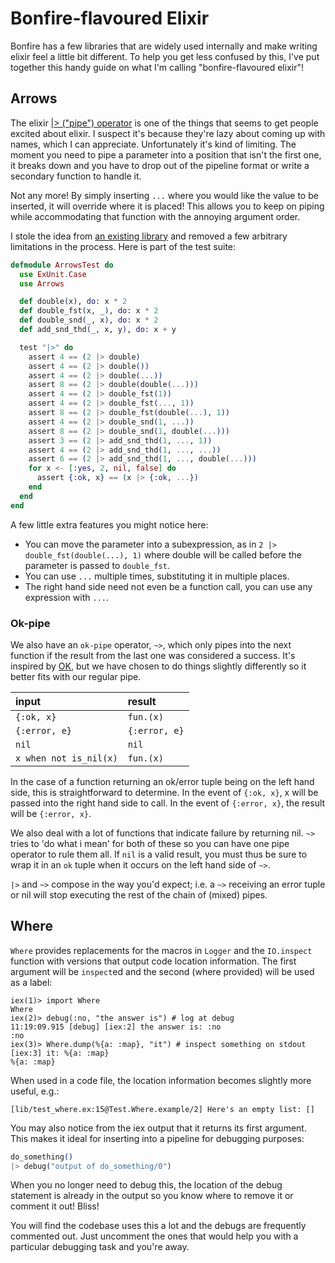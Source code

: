 # Bonfire-flavoured Elixir

Bonfire has a few libraries that are widely used internally and make writing elixir feel a little
bit different. To help you get less confused by this, I've put together this handy guide on what I'm
calling "bonfire-flavoured elixir"!

## Arrows

The elixir [|> ("pipe") operator](https://hexdocs.pm/elixir/Kernel.html#%7C%3E/2) is one of the
things that seems to get people excited about elixir. I suspect it's because they're lazy about
coming up with names, which I can appreciate. Unfortunately it's kind of limiting. The moment you
need to pipe a parameter into a position that isn't the first one, it breaks down and you have to
drop out of the pipeline format or write a secondary function to handle it.

Not any more! By simply inserting `...` where you would like the value to be inserted, it will
override where it is placed! This allows you to keep on piping while accommodating that function
with the annoying argument order.

I stole the idea from [an existing library](https://hexdocs.pm/magritte/Magritte.html) and removed a
few arbitrary limitations in the process. Here is part of the test suite:

```elixir
defmodule ArrowsTest do
  use ExUnit.Case
  use Arrows

  def double(x), do: x * 2
  def double_fst(x, _), do: x * 2
  def double_snd(_, x), do: x * 2
  def add_snd_thd(_, x, y), do: x + y

  test "|>" do
    assert 4 == (2 |> double)
    assert 4 == (2 |> double())
    assert 4 == (2 |> double(...))
    assert 8 == (2 |> double(double(...)))
    assert 4 == (2 |> double_fst(1))
    assert 4 == (2 |> double_fst(..., 1))
    assert 8 == (2 |> double_fst(double(...), 1))
    assert 4 == (2 |> double_snd(1, ...))
    assert 8 == (2 |> double_snd(1, double(...)))
    assert 3 == (2 |> add_snd_thd(1, ..., 1))
    assert 4 == (2 |> add_snd_thd(1, ..., ...))
    assert 6 == (2 |> add_snd_thd(1, ..., double(...)))
    for x <- [:yes, 2, nil, false] do
      assert {:ok, x} == (x |> {:ok, ...})
    end
  end
end
```

A few little extra features you might notice here:

* You can move the parameter into a subexpression, as in `2 |> double_fst(double(...), 1)` where
  double will be called before the parameter is passed to `double_fst`.
* You can use `...` multiple times, substituting it in multiple places.
* The right hand side need not even be a function call, you can use any expression with `...`.

### Ok-pipe

We also have an `ok-pipe` operator, `~>`, which only pipes into the next function if the result from
the last one was considered a success. It's inspired by [OK](https://hexdocs.pm/ok/readme.html), but
we have chosen to do things slightly differently so it better fits with our regular pipe.

input                      | result          |
:------------------------- | :-------------- |
`{:ok, x}`               | `fun.(x)`      |
`{:error, e}`            | `{:error, e}` |
`nil`                     | `nil`          |
`x when not is_nil(x)` | `fun.(x)`      |

In the case of a function returning an ok/error tuple being on the left hand side, this is
straightforward to determine. In the event of `{:ok, x}`, x will be passed into the right hand side
to call. In the event of `{:error, x}`, the result will be `{:error, x}`.

We also deal with a lot of functions that indicate failure by returning nil. `~>` tries to 'do what
i mean' for both of these so you can have one pipe operator to rule them all. If `nil` is a valid
result, you must thus be sure to wrap it in an `ok` tuple when it occurs on the left hand side of `~>`.

`|>` and `~>` compose in the way you'd expect; i.e. a `~>` receiving an error tuple or nil will stop
executing the rest of the chain of (mixed) pipes.

## Where

`Where` provides replacements for the macros in `Logger` and the `IO.inspect` function with versions
that output code location information. The first argument will be `inspect`ed and the second (where
provided) will be used as a label:

```
iex(1)> import Where
Where
iex(2)> debug(:no, "the answer is") # log at debug
11:19:09.915 [debug] [iex:2] the answer is: :no
:no
iex(3)> Where.dump(%{a: :map}, "it") # inspect something on stdout
[iex:3] it: %{a: :map}
%{a: :map}
```

When used in a code file, the location information becomes slightly more useful, e.g.:

```
[lib/test_where.ex:15@Test.Where.example/2] Here's an empty list: []
```

You may also notice from the iex output that it returns its first argument. This makes it ideal for
inserting into a pipeline for debugging purposes:

```elixir
do_something()
|> debug("output of do_something/0")
```

When you no longer need to debug this, the location of the debug statement is already in the output
so you know where to remove it or comment it out! Bliss!

You will find the codebase uses this a lot and the debugs are frequently commented out. Just
uncomment the ones that would help you with a particular debugging task and you're away.
